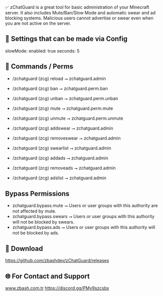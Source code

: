 ✅ zChatGuard is a great tool for basic administration of your Minecraft server. It also includes Mute/Ban/Slow Mode and automatic swear and ad blocking systems. Malicious users cannot advertise or swear even when you are not active on the server.

## 🚀 Settings that can be made via Config

slowMode:
  enabled: true
  seconds: 5

## 🚀 Commands / Perms

- /zchatguard (zcg) reload ⭢ zchatguard.admin

- /zchatguard (zcg) ban ⭢ zchatguard.perm.ban
- /zchatguard (zcg) unban ⭢ zchatguard.perm.unban
- /zchatguard (zcg) mute ⭢ zchatguard.perm.mute
- /zchatguard (zcg) unmute ⭢ zchatguard.perm.unmute
  
- /zchatguard (zcg) addswear ⭢ zchatguard.admin
- /zchatguard (zcg) removeswear ⭢ zchatguard.admin
- /zchatguard (zcg) swearlist ⭢ zchatguard.admin

- /zchatguard (zcg) addads ⭢ zchatguard.admin
- /zchatguard (zcg) removeads ⭢ zchatguard.admin
- /zchatguard (zcg) adslist ⭢ zchatguard.admin

## Bypass Permissions

- zchatguard.bypass.mute ⭢ Users or user groups with this authority are not affected by mute.
- zchatguard.bypass.swears ⭢ Users or user groups with this authority will not be blocked by swears.
- zchatguard.bypass.ads ⭢ Users or user groups with this authority will not be blocked by ads.

## 📁 Download 

https://github.com/zbashdev/zChatGuard/releases

## 🌐 For Contact and Support

www.zbash.com.tr
https://discord.gg/PMy9szcsbx








